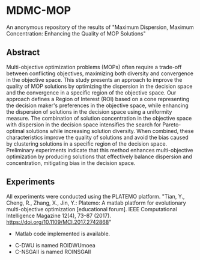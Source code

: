 # MDMC-MOP
An anonymous repository of the results of
"Maximum Dispersion, Maximum Concentration: Enhancing the Quality of MOP Solutions"

## Abstract
Multi-objective optimization problems (MOPs) often require a trade-off between conflicting objectives, maximizing both diversity and convergence in the objective space. This study presents an approach to improve the quality of MOP solutions by optimizing the dispersion in the decision space and the convergence in a specific region of the objective space. Our approach defines a Region of Interest (ROI) based on a cone representing the decision maker's preferences in the objective space, while enhancing the dispersion of solutions in the decision space using a uniformity measure. The combination of solution concentration in the objective space with dispersion in the decision space intensifies the search for Pareto-optimal solutions while increasing solution diversity. When combined, these characteristics improve the quality of solutions and avoid the bias caused by clustering solutions in a specific region of the decision space.  Preliminary experiments indicate that this method enhances multi-objective optimization by producing solutions that effectively balance dispersion and concentration, mitigating bias in the decision space.


## Experiments

All experiments were conducted using the PLATEMO platform.
"Tian, Y., Cheng, R., Zhang, X., Jin, Y.: Platemo: A matlab platform for evolutionary
multi-objective optimization [educational forum]. IEEE Computational Intelligence
Magazine 12(4), 73–87 (2017). https://doi.org/10.1109/MCI.2017.2742868"

*  Matlab code implemented is available.
  - C-DWU is named ROIDWUmoea
  - C-NSGAII is named ROINSGAII




  
